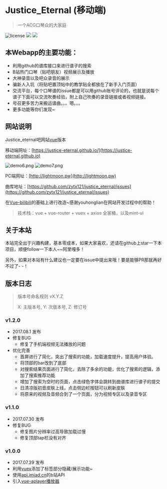 # Justice_Eternal (移动端)
> 一个ACG口琴众的大家庭

![license](https://img.shields.io/github/license/mashape/apistatus.svg)  [![](https://img.shields.io/badge/%E8%B4%B4%E5%90%A7%20-%20justice__eternal%20-orange.svg)](https://tieba.baidu.com/f?kw=justice_eternal&ie=utf-8)  ![](https://img.shields.io/badge/Made-%E2%9D%A4-ff69b4.svg)

## 本Webapp的主要功能：

- 利用github的谱库接口来进行谱子的搜索
- B站热门口琴（贴吧朋友）视频展示及播放
- 大神录音以及吧众录音的展示
- 骗新人入坑（将贴吧置顶帖中的教学贴全都放在了新手入门页面）
- 交流平台，每个口琴谱的issue都是可以用github账号评论的，也就是说每个谱子下面可以交流吹奏经验，附上自己吹奏的录音链接或者视频链接。
- 号召更多苦力来搬运谱曲。。。嗯。。。
- 更多功能等你们发现~

## 网站说明

Justice_eternal吧网站[vue](https://github.com/vuejs/vue)版本

移动端网址：[https://justice-eternal.github.io/](https://justice-eternal.github.io)

![demo6.png](http://upload-images.jianshu.io/upload_images/2141706-11ab2c7280c2a865.png?imageMogr2/auto-orient/strip%7CimageView2/2/w/1240)
![demo7.png](http://upload-images.jianshu.io/upload_images/2141706-9a8a0bb7f30f1ae2.png?imageMogr2/auto-orient/strip%7CimageView2/2/w/1240)

PC端网址：[http://lightmoon.pw](http://lightmoon.pw)

曲库地址：[https://github.com/zytx121/justice_eternal/issues](https://github.com/zytx121/justice_eternal/issues)

在[Vue-bilibili](https://github.com/youhonglian/Vue-bilibili)的基础上进行改造~感谢youhonglian在网站开发过程中的帮助！

> 技术栈：vue + vue-router + vuex + axios  全家桶，以及mint-ui



## 关于本站

本站完全出于兴趣构建，基本零成本，如果大家喜欢，还请在github上star一下本项目，顺便follow一下本人~~阿里嘎多！

另外，如果对本站有什么建议也一定要在issue中提出来哦！要是能够PR那就再好不过了- -！



## 版本日志

> 版本号命名规则 vX.Y.Z
> 
> X: 主版本号, Y: 次版本号, Z: 修订号


### v1.2.0 
* 2017.08.1 发布
* 修复BUG
  * 修复了手机端视频无法播放的问题
* 优化完善
  * 首屏进行了简化，突出了搜索的功能，加载速度提升，提高用户体验。
  * 将顶部的bar改到了底部
  * 对搜索结果页面进行了简化，去除了多余的功能，优化了搜索的逻辑，添加了搜索推荐功能
  * 增加了搜索为空时的页面，点击绿色字体会跳转到曲谱库进行谱子的提交
  * 日清凉版初音皮肤上线，点击侧边栏按钮可以刷新皮肤
  * 将原来的视频及音频合到了一个页面，分为视频专区以及录音专区
  
### v1.1.0  
* 2017.07.30 发布
* 修复BUG
  * 修复图片分辨率过高导致加载过慢
  * 修复顶部tap栏没有对齐

### v1.0.0  
* 2017.07.29 发布
* 利用[vuex](https://github.com/vuejs/vuex)添加了标签部分隐藏/展示功能~
* 使用[api.imjad.cn](https://github.com/journey-ad/api.imjad.cn)的b站API
* 引入[vue-aplayer播放器](http://aplayer.quq.cat/)



